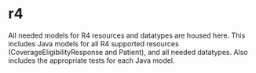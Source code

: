 # r4

All needed models for R4 resources and datatypes are housed here.
This includes Java models for all R4 supported resources (CoverageEligibilityResponse and Patient), and all needed datatypes.
Also includes the appropriate tests for each Java model.
